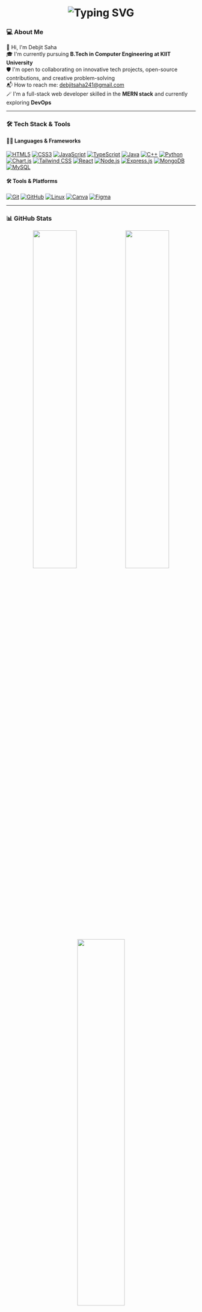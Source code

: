 <!-- Typing animation -->
<h1 align="center">
  <img
    src="https://readme-typing-svg.demolab.com/?font=Fira%20Code&weight=500&size=25&pause=1200&color=00F7FF&center=true&vCenter=true&width=600&lines=Hi%20I'm%20Debjit%20Saha%20%F0%9F%91%8B;Full-Stack%20Web%20Developer%20%F0%9F%A7%91%E2%80%8D%F0%9F%92%BB;Frontend%20%2B%20Backend%20%3D%20%E2%9D%A4%EF%B8%8F;Open%20Source%20Contributor%20%F0%9F%8C%90;Linux%20User%20%7C%20Git%20Enthusiast%20%F0%9F%90%A7"
    alt="Typing SVG"
  />
</h1>

### 💻 About Me


👋 Hi, I'm Debjit Saha  
🎓 I'm currently pursuing **B.Tech in Computer Engineering at KIIT University**  
🛡️ I'm open to collaborating on innovative tech projects, open-source contributions, and creative problem-solving  
📬 How to reach me: [debjitsaha241@gmail.com](mailto:debjitsaha241@gmail.com)  
🪄 I'm a full-stack web developer skilled in the **MERN stack** and currently exploring **DevOps**


---
### 🛠️ Tech Stack & Tools

#### 🧑‍💻 Languages & Frameworks
[![HTML5](https://img.shields.io/badge/HTML5-E34F26?logo=html5&logoColor=white)](https://developer.mozilla.org/en-US/docs/Web/HTML)
[![CSS3](https://img.shields.io/badge/CSS3-1572B6?logo=css3&logoColor=white)](https://developer.mozilla.org/en-US/docs/Web/CSS)
[![JavaScript](https://img.shields.io/badge/JavaScript-F7DF1E?logo=javascript&logoColor=black)](https://developer.mozilla.org/en-US/docs/Web/JavaScript)
[![TypeScript](https://img.shields.io/badge/TypeScript-3178C6?logo=typescript&logoColor=white)](https://www.typescriptlang.org/)
[![Java](https://img.shields.io/badge/Java-007396?logo=java&logoColor=white)](https://www.java.com/)
[![C++](https://img.shields.io/badge/C++-00599C?logo=c%2B%2B&logoColor=white)](https://isocpp.org/)
[![Python](https://img.shields.io/badge/Python-3776AB?logo=python&logoColor=white)](https://www.python.org/)
[![Chart.js](https://img.shields.io/badge/Chart.js-F5788D?logo=chart.js&logoColor=white)](https://www.chartjs.org/)
[![Tailwind CSS](https://img.shields.io/badge/Tailwind_CSS-38B2AC?logo=tailwind-css&logoColor=white)](https://tailwindcss.com/) 
[![React](https://img.shields.io/badge/React-20232A?logo=react&logoColor=61DAFB)](https://reactjs.org/)
[![Node.js](https://img.shields.io/badge/Node.js-339933?logo=node.js&logoColor=white)](https://nodejs.org/)
[![Express.js](https://img.shields.io/badge/Express.js-000000?logo=express&logoColor=white)](https://expressjs.com/)
[![MongoDB](https://img.shields.io/badge/MongoDB-4EA94B?logo=mongodb&logoColor=white)](https://www.mongodb.com/)
[![MySQL](https://img.shields.io/badge/MySQL-4479A1?logo=mysql&logoColor=white)](https://www.mysql.com/)

#### 🛠 Tools & Platforms  
[![Git](https://img.shields.io/badge/Git-F05032?logo=git&logoColor=white)](https://git-scm.com/)
[![GitHub](https://img.shields.io/badge/GitHub-181717?logo=github&logoColor=white)](https://github.com/)
[![Linux](https://img.shields.io/badge/Linux-FCC624?logo=linux&logoColor=black)](https://www.linux.org/)
[![Canva](https://img.shields.io/badge/Canva-00C4CC?logo=canva&logoColor=white)](https://www.canva.com/)
[![Figma](https://img.shields.io/badge/Figma-F24E1E?logo=figma&logoColor=white)](https://www.figma.com/)

---

### 📊 GitHub Stats

<p align="center">
  <img src="https://github-readme-stats.vercel.app/api?username=debjit-cmd&show_icons=true&theme=radical" width="48%" />
  <img src="https://github-readme-streak-stats.herokuapp.com/?user=debjit-cmd&theme=radical" width="48%" />
</p>

<p align="center">
  <img src="https://github-readme-stats.vercel.app/api/top-langs/?username=debjit-cmd&layout=compact&theme=radical" width="50%" />
</p>

---

### 🌱 Currently Exploring  
- Docker & DevOps basics  
- Creating production-grade full-stack apps  

---

### 📫 Let's Connect  
- [LinkedIn](https://www.linkedin.com/in/debjit-saha-a1086b250/)  
- [GitHub](https://github.com/Debjit-cmd)

---
### ⚡ Fun Fact  
You’re probably reading this on [github.com/debjit-cmd](https://github.com/Debjit-cmd) right now 😎
